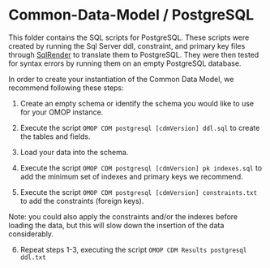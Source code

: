 Common-Data-Model / PostgreSQL
=================

This folder contains the SQL scripts for PostgreSQL. These scripts were created by running the Sql Server ddl, constraint, and primary key files through [SqlRender](https://github.com/ohdsi/sqlrender) to translate them to PostgreSQL. They were then tested for syntax errors by running them on an empty PostgreSQL database. 

In order to create your instantiation of the Common Data Model, we recommend following these steps:

1. Create an empty schema or identify the schema you would like to use for your OMOP instance.

2. Execute the script `OMOP CDM postgresql [cdmVersion] ddl.sql` to create the tables and fields.

3. Load your data into the schema.

4. Execute the script `OMOP CDM postgresql [cdmVersion] pk indexes.sql` to add the minimum set of indexes and primary keys we recommend.

5. Execute the script `OMOP CDM postgresql [cdmVersion] constraints.txt` to add the constraints (foreign keys). 

Note: you could also apply the constraints and/or the indexes before loading the data, but this will slow down the insertion of the data considerably.

6. Repeat steps 1-3, executing the script `OMOP CDM Results postgresql ddl.txt`
